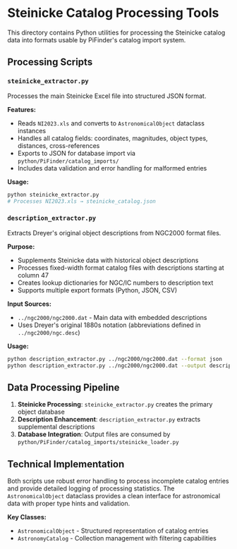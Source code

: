 # Steinicke Catalog Processing Tools

This directory contains Python utilities for processing the Steinicke catalog data into formats usable by PiFinder's catalog import system.

## Processing Scripts

### `steinicke_extractor.py`
Processes the main Steinicke Excel file into structured JSON format.

**Features:**
- Reads `NI2023.xls` and converts to `AstronomicalObject` dataclass instances
- Handles all catalog fields: coordinates, magnitudes, object types, distances, cross-references
- Exports to JSON for database import via `python/PiFinder/catalog_imports/`
- Includes data validation and error handling for malformed entries

**Usage:**
```bash
python steinicke_extractor.py
# Processes NI2023.xls → steinicke_catalog.json
```

### `description_extractor.py`
Extracts Dreyer's original object descriptions from NGC2000 format files.

**Purpose:**
- Supplements Steinicke data with historical object descriptions
- Processes fixed-width format catalog files with descriptions starting at column 47
- Creates lookup dictionaries for NGC/IC numbers to description text
- Supports multiple export formats (Python, JSON, CSV)

**Input Sources:**
- `../ngc2000/ngc2000.dat` - Main data with embedded descriptions
- Uses Dreyer's original 1880s notation (abbreviations defined in `../ngc2000/ngc.desc`)

**Usage:**
```bash
python description_extractor.py ../ngc2000/ngc2000.dat --format json
python description_extractor.py ../ngc2000/ngc2000.dat --output descriptions.py
```

## Data Processing Pipeline

1. **Steinicke Processing**: `steinicke_extractor.py` creates the primary object database
2. **Description Enhancement**: `description_extractor.py` extracts supplemental descriptions
3. **Database Integration**: Output files are consumed by `python/PiFinder/catalog_imports/steinicke_loader.py`

## Technical Implementation

Both scripts use robust error handling to process incomplete catalog entries and provide detailed logging of processing statistics. The `AstronomicalObject` dataclass provides a clean interface for astronomical data with proper type hints and validation.

**Key Classes:**
- `AstronomicalObject` - Structured representation of catalog entries
- `AstronomyCatalog` - Collection management with filtering capabilities